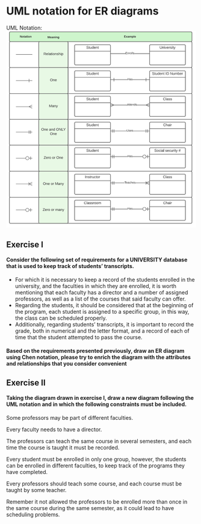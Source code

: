# UML notation for ER diagrams
UML Notation: 
![uml_not](./notation.png)
## Exercise I
#### Consider the following set of requirements for a UNIVERSITY database that is used to keep track of students’ transcripts.
- For which it is necessary to keep a record of the students enrolled in the university, and the faculties in which they are enrolled, it is worth
mentioning that each faculty has a director and a number of assigned professors, as well as a list of the courses that said faculty can offer.
- Regarding the students, it should be considered that at the beginning of the program, each student is assigned to a specific group, in this way,
the class can be scheduled properly.
- Additionally, regarding students’ transcripts, it is important to record the grade, both in numerical and the letter format, and a record of each of
time that the student attempted to pass the course.

#### Based on the requirements presented previously, draw an ER diagram using Chen notation, please try to enrich the diagram with the attributes and relationships that you consider convenient

## Exercise II
#### Taking the diagram drawn in exercise I, draw a new diagram following the UML notation and in which the following constraints must be included.
Some professors may be part of different faculties.

Every faculty needs to have a director.

The professors can teach the same course in several semesters, and each time the course is taught it must be recorded.

Every student must be enrolled in only one group, however, the students can be enrolled in different faculties, to keep track of the
programs they have completed.

Every professors should teach some course, and each course must be taught by some teacher.

Remember it not allowed the professors to be enrolled more than once in the same course during the same semester, as it could lead to
have scheduling problems.

